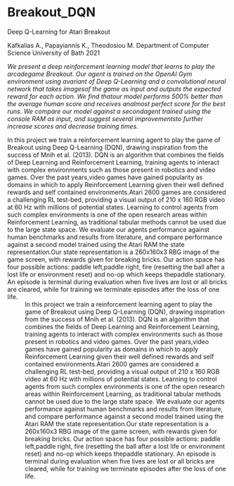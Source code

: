 # Breakout_DQN

Deep Q-Learning for Atari Breakout

Kafkalias A., Papayiannis K., Theodosiou M. Department of Computer Science University of Bath 2021

*We present a deep reinforcement learning model that learns to play the arcadegame Breakout.  Our agent is trained on the OpenAI Gym environment using avariant of Deep Q-Learning and a convolutional neural network that takes imagesof the game as input and outputs the expected reward for each action. We find thatour model performs 500% better than the average human score and receives analmost perfect score for the best runs.  We compare our model against a secondagent trained using the console RAM as input, and suggest several improvementsto further increase scores and decrease training times.*

<dt>In this project we train a reinforcement learning agent to play the game of Breakout using Deep Q-Learning (DQN), drawing inspiration from the success of Mnih et al. (2013). DQN is an algorithm that combines the fields of Deep Learning and Reinforcement Learning, training agents to interact with complex environments such as those present in robotics and video games. Over the past years,video games have gained popularity as domains in which to apply Reinforcement Learning given their well defined rewards and self contained environments.Atari 2600 games are considered a challenging RL test-bed, providing a visual output of 210 x 160 RGB video at 60 Hz with millions of potential states. Learning to control agents from such complex environments is one of the open research areas within Reinforcement Learning, as traditional tabular methods cannot be used due to the large state space. We evaluate our agents performance against human benchmarks and results from literature, and compare performance against a second model trained using the Atari RAM the state representation.Our state representation is a 260x160x3 RBG image of the game screen, with rewards given for breaking bricks. Our action space has four possible actions: paddle left,paddle right, fire (resetting the ball after a lost life or environment reset) and no-op which keeps thepaddle stationary. An episode is terminal during evaluation when five lives are lost or all bricks are cleared, while for training we terminate episodes after the loss of one life.</dt>
<dd>In this project we train a reinforcement learning agent to play the game of Breakout using Deep Q-Learning (DQN), drawing inspiration from the success of Mnih et al. (2013). DQN is an algorithm that combines the fields of Deep Learning and Reinforcement Learning, training agents to interact with complex environments such as those present in robotics and video games. Over the past years,video games have gained popularity as domains in which to apply Reinforcement Learning given their well defined rewards and self contained environments.Atari 2600 games are considered a challenging RL test-bed, providing a visual output of 210 x 160 RGB video at 60 Hz with millions of potential states. Learning to control agents from such complex environments is one of the open research areas within Reinforcement Learning, as traditional tabular methods cannot be used due to the large state space. We evaluate our agents performance against human benchmarks and results from literature, and compare performance against a second model trained using the Atari RAM the state representation.Our state representation is a 260x160x3 RBG image of the game screen, with rewards given for breaking bricks. Our action space has four possible actions: paddle left,paddle right, fire (resetting the ball after a lost life or environment reset) and no-op which keeps thepaddle stationary. An episode is terminal during evaluation when five lives are lost or all bricks are cleared, while for training we terminate episodes after the loss of one life.
</dd>



